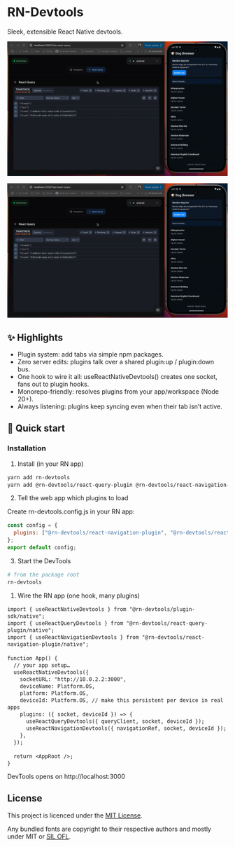 # RN-Devtools

Sleek, extensible React Native devtools.

![alt text](https://github.com/DorianMazur/rn-devtools/raw/main/react-query-plugin.gif "React Query Plugin")

![alt text](https://github.com/DorianMazur/rn-devtools/raw/main/react-query-plugin.gif "Navigation Plugin")

## ✨ Highlights

- Plugin system: add tabs via simple npm packages.
- Zero server edits: plugins talk over a shared plugin:up / plugin:down bus.
- One hook to wire it all: useReactNativeDevtools() creates one socket, fans out to plugin hooks.
- Monorepo-friendly: resolves plugins from your app/workspace (Node 20+).
- Always listening: plugins keep syncing even when their tab isn’t active.

## 🚀 Quick start

### Installation

1. Install (in your RN app)

```bash
yarn add rn-devtools
yarn add @rn-devtools/react-query-plugin @rn-devtools/react-navigation-plugin
```

2. Tell the web app which plugins to load

Create rn-devtools.config.js in your RN app:

```js
const config = {
  plugins: ["@rn-devtools/react-navigation-plugin", "@rn-devtools/react-query-plugin"],
};
export default config;
```

3. Start the DevTools
   
```bash
# from the package root
rn-devtools
```

1. Wire the RN app (one hook, many plugins)

```tsx
import { useReactNativeDevtools } from "@rn-devtools/plugin-sdk/native";
import { useReactQueryDevtools } from "@rn-devtools/react-query-plugin/native";
import { useReactNavigationDevtools } from "@rn-devtools/react-navigation-plugin/native";

function App() {
  // your app setup…
  useReactNativeDevtools({
    socketURL: "http://10.0.2.2:3000",
    deviceName: Platform.OS,
    platform: Platform.OS,
    deviceId: Platform.OS, // make this persistent per device in real apps
    plugins: ({ socket, deviceId }) => {
      useReactQueryDevtools({ queryClient, socket, deviceId });
      useReactNavigationDevtools({ navigationRef, socket, deviceId });
    },
  });

  return <AppRoot />;
}
```

DevTools opens on http://localhost:3000


## License
This project is licenced under the [MIT License](http://opensource.org/licenses/mit-license.html).

Any bundled fonts are copyright to their respective authors and mostly under MIT or [SIL OFL](http://scripts.sil.org/OFL).
